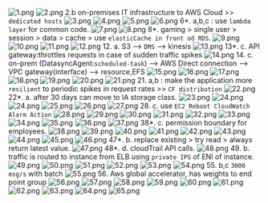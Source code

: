 ![1.png](../../99_img/practice-test-01/1.png)
![2.png](../../99_img/practice-test-01/2.png) 2.b on-premises IT infrastructure to AWS Cloud >>  `dedicated hosts`
![3.png](../../99_img/practice-test-01/3.png)
![4.png](../../99_img/practice-test-01/4.png)
![5.png](../../99_img/practice-test-01/5.png)
![6.png](../../99_img/practice-test-01/6.png) 6*. a,b,c : use `lambda layer` for common code.
![7.png](../../99_img/practice-test-01/7.png)
![8.png](../../99_img/practice-test-01/8.png) 8*. gaming > single user > session > data > cache > use `elasticCache in front od RDS`.
![9.png](../../99_img/practice-test-01/9.png)
![10.png](../../99_img/practice-test-01/10.png)
![11.png](../../99_img/practice-test-01/11.png)
![12.png](../../99_img/practice-test-01/12.png) 12. a. S3 --> `DMS` --> kinesis
![13.png](../../99_img/practice-test-01/13.png) 13*. c. API gateway:throttles requests in case of sudden traffic spikes
![14.png](../../99_img/practice-test-01/14.png) 14. c. on-prem (DatasyncAgent:`scheduled-task`) --> AWS Direct connection --> VPC gateway(interface) --> resource,EFS
![15.png](../../99_img/practice-test-01/15.png)
![16.png](../../99_img/practice-test-01/16.png)
![17.png](../../99_img/practice-test-01/17.png)
![18.png](../../99_img/practice-test-01/18.png)
![19.png](../../99_img/practice-test-01/19.png)
![20.png](../../99_img/practice-test-01/20.png)
![21.png](../../99_img/practice-test-01/21.png) 21. a,b : make the application more `resilient` to periodic spikes in request rates >> `CF distribution`
![22.png](../../99_img/practice-test-01/22.png) 22*. a. after 30 days can move to IA storage class.
![23.png](../../99_img/practice-test-01/23.png)
![24.png](../../99_img/practice-test-01/24.png)
![24.png](../../99_img/practice-test-01/24.png)
![25.png](../../99_img/practice-test-01/25.png)
![26.png](../../99_img/practice-test-01/26.png)
![27.png](../../99_img/practice-test-01/27.png) 28.  c. use `EC2 Reboot CloudWatch Alarm Action`
![28.png](../../99_img/practice-test-01/28.png)
![29.png](../../99_img/practice-test-01/29.png)
![30.png](../../99_img/practice-test-01/30.png)
![31.png](../../99_img/practice-test-01/31.png)
![32.png](../../99_img/practice-test-01/32.png)
![33.png](../../99_img/practice-test-01/33.png)
![34.png](../../99_img/practice-test-01/34.png)
![35.png](../../99_img/practice-test-01/35.png)
![36.png](../../99_img/practice-test-01/36.png)
![37.png](../../99_img/practice-test-01/37.png) 38*. c. permission boundary for employees. 
![38.png](../../99_img/practice-test-01/38.png)
![39.png](../../99_img/practice-test-01/39.png)
![40.png](../../99_img/practice-test-01/40.png)
![41.png](../../99_img/practice-test-01/41.png)
![42.png](../../99_img/practice-test-01/42.png)
![43.png](../../99_img/practice-test-01/43.png)
![44.png](../../99_img/practice-test-01/44.png)
![45.png](../../99_img/practice-test-01/45.png)
![46.png](../../99_img/practice-test-01/46.png) 47*.  b. replace existing > try read > always return latest value.
![47.png](../../99_img/practice-test-01/47.png) 48*.  d. cloudTrail API calls.
![48.png](../../99_img/practice-test-01/48.png) 49. b. traffic is routed to instance from ELB using `private IPS` of ENI of instance.
![49.png](../../99_img/practice-test-01/49.png)
![50.png](../../99_img/practice-test-01/50.png)
![51.png](../../99_img/practice-test-01/51.png)
![52.png](../../99_img/practice-test-01/52.png)
![53.png](../../99_img/practice-test-01/53.png)
![54.png](../../99_img/practice-test-01/54.png) 55. b,c `3000 msg/s` with batch
![55.png](../../99_img/practice-test-01/55.png) 56. Aws global accelerator, has weights to end point group
![56.png](../../99_img/practice-test-01/56.png)
![57.png](../../99_img/practice-test-01/57.png)
![58.png](../../99_img/practice-test-01/58.png)
![59.png](../../99_img/practice-test-01/59.png)
![60.png](../../99_img/practice-test-01/60.png)
![61.png](../../99_img/practice-test-01/61.png)
![62.png](../../99_img/practice-test-01/62.png)
![63.png](../../99_img/practice-test-01/63.png)
![64.png](../../99_img/practice-test-01/64.png)
![65.png](../../99_img/practice-test-01/65.png)